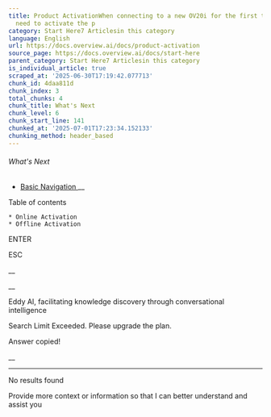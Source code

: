 ```yaml
---
title: Product ActivationWhen connecting to a new OV20i for the first time, you will
  need to activate the p
category: Start Here7 Articlesin this category
language: English
url: https://docs.overview.ai/docs/product-activation
source_page: https://docs.overview.ai/docs/start-here
parent_category: Start Here7 Articlesin this category
is_individual_article: true
scraped_at: '2025-06-30T17:19:42.077713'
chunk_id: 4daa811d
chunk_index: 3
total_chunks: 4
chunk_title: What's Next
chunk_level: 6
chunk_start_line: 141
chunked_at: '2025-07-01T17:23:34.152133'
chunking_method: header_based
---
```


###### What's Next

  * [ Basic Navigation ](/docs/basic-navigation) __



Table of contents

    * Online Activation 
    * Offline Activation 



ENTER

ESC

 __

__

Eddy AI, facilitating knowledge discovery through conversational intelligence

Search Limit Exceeded. Please upgrade the plan.

Answer copied\!

__

__ __

No results found

Provide more context or information so that I can better understand and assist you
